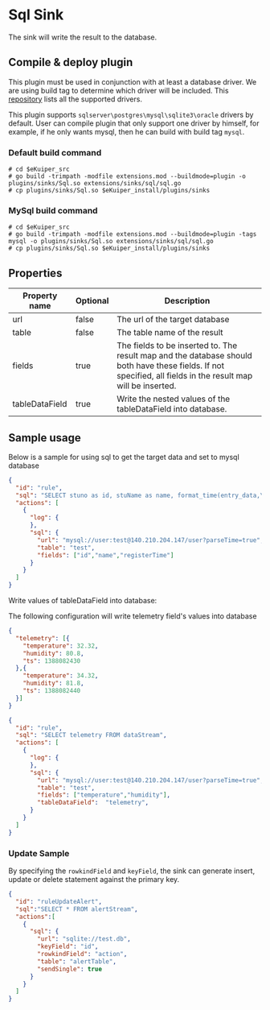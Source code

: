 # Sql Sink

The sink will write the result to the database.

## Compile & deploy plugin

This plugin must be used in conjunction with at least a database driver. We are using build tag to determine which driver will be included.
This [repository](https://github.com/lf-edge/ekuiper/tree/master/extensions/sqldatabase/driver) lists all the supported drivers.

This plugin supports `sqlserver\postgres\mysql\sqlite3\oracle` drivers by default. User can compile plugin that only support one driver by himself,
for example, if he only wants mysql, then he can build with build tag `mysql`.

### Default build command
```shell
# cd $eKuiper_src
# go build -trimpath -modfile extensions.mod --buildmode=plugin -o plugins/sinks/Sql.so extensions/sinks/sql/sql.go
# cp plugins/sinks/Sql.so $eKuiper_install/plugins/sinks
```

### MySql build command
```shell
# cd $eKuiper_src
# go build -trimpath -modfile extensions.mod --buildmode=plugin -tags mysql -o plugins/sinks/Sql.so extensions/sinks/sql/sql.go
# cp plugins/sinks/Sql.so $eKuiper_install/plugins/sinks
```


## Properties

| Property name  | Optional | Description                                                                                                                                                   |
|----------------|----------|---------------------------------------------------------------------------------------------------------------------------------------------------------------|
| url            | false    | The url of the target database                                                                                                                                |
| table          | false    | The table name of the result                                                                                                                                  |
| fields         | true     | The fields to be inserted to. The result map and the database should both have these fields. If not specified, all fields in the result map will be inserted. |
| tableDataField | true     | Write the nested values of the tableDataField into database.                                                                                                  |

## Sample usage

Below is a sample for using sql to get the target data and set to mysql database 

```json
{
  "id": "rule",
  "sql": "SELECT stuno as id, stuName as name, format_time(entry_data,\"YYYY-MM-dd HH:mm:ss\") as registerTime FROM SqlServerStream",
  "actions": [
    {
      "log": {
      },
      "sql": {
        "url": "mysql://user:test@140.210.204.147/user?parseTime=true",
        "table": "test",
        "fields": ["id","name","registerTime"]
      }
    }
  ]
}
```


Write values of tableDataField into database:

The following configuration will write telemetry field's values into database

```json
{
  "telemetry": [{
    "temperature": 32.32,
    "humidity": 80.8,
    "ts": 1388082430
  },{
    "temperature": 34.32,
    "humidity": 81.8,
    "ts": 1388082440
  }]
}
```

```json lines
{
  "id": "rule",
  "sql": "SELECT telemetry FROM dataStream",
  "actions": [
    {
      "log": {
      },
      "sql": {
        "url": "mysql://user:test@140.210.204.147/user?parseTime=true",
        "table": "test",
        "fields": ["temperature","humidity"],
        "tableDataField":  "telemetry",
      }
    }
  ]
}
```

### Update Sample

By specifying the `rowkindField` and `keyField`, the sink can generate insert, update or delete statement against the primary key.

```json
{
  "id": "ruleUpdateAlert",
  "sql":"SELECT * FROM alertStream",
  "actions":[
    {
      "sql": {
        "url": "sqlite://test.db",
        "keyField": "id",
        "rowkindField": "action",
        "table": "alertTable",
        "sendSingle": true
      }
    }
  ]
}
```

